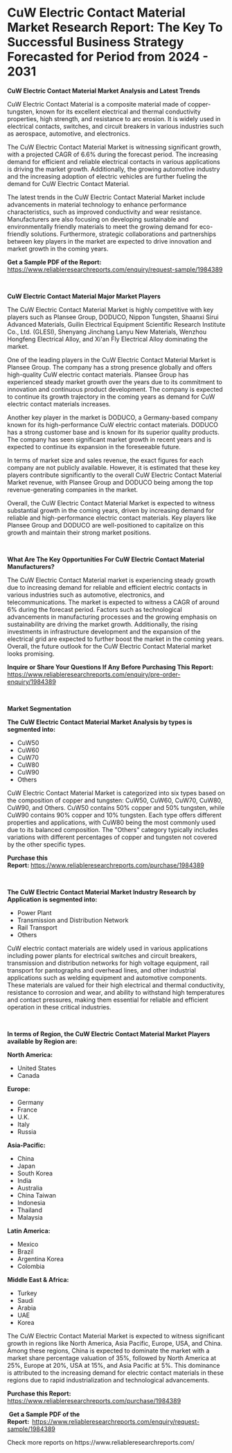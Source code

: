 <p><h1>CuW Electric Contact Material Market Research Report: The Key To Successful Business Strategy Forecasted for Period from 2024 - 2031</h1></p><p><strong>CuW Electric Contact Material Market Analysis and Latest Trends</strong></p>
<p><p>CuW Electric Contact Material is a composite material made of copper-tungsten, known for its excellent electrical and thermal conductivity properties, high strength, and resistance to arc erosion. It is widely used in electrical contacts, switches, and circuit breakers in various industries such as aerospace, automotive, and electronics.</p><p>The CuW Electric Contact Material Market is witnessing significant growth, with a projected CAGR of 6.6% during the forecast period. The increasing demand for efficient and reliable electrical contacts in various applications is driving the market growth. Additionally, the growing automotive industry and the increasing adoption of electric vehicles are further fueling the demand for CuW Electric Contact Material.</p><p>The latest trends in the CuW Electric Contact Material Market include advancements in material technology to enhance performance characteristics, such as improved conductivity and wear resistance. Manufacturers are also focusing on developing sustainable and environmentally friendly materials to meet the growing demand for eco-friendly solutions. Furthermore, strategic collaborations and partnerships between key players in the market are expected to drive innovation and market growth in the coming years.</p></p>
<p><strong>Get a Sample PDF of the Report:&nbsp;</strong> <a href="https://www.reliableresearchreports.com/enquiry/request-sample/1984389">https://www.reliableresearchreports.com/enquiry/request-sample/1984389</a></p>
<p>&nbsp;</p>
<p><strong>CuW Electric Contact Material Major Market Players</strong></p>
<p><p>The CuW Electric Contact Material Market is highly competitive with key players such as Plansee Group, DODUCO, Nippon Tungsten, Shaanxi Sirui Advanced Materials, Guilin Electrical Equipment Scientific Research Institute Co., Ltd. (GLESI), Shenyang Jinchang Lanyu New Materials, Wenzhou Hongfeng Electrical Alloy, and Xi'an Fly Electrical Alloy dominating the market.</p><p>One of the leading players in the CuW Electric Contact Material Market is Plansee Group. The company has a strong presence globally and offers high-quality CuW electric contact materials. Plansee Group has experienced steady market growth over the years due to its commitment to innovation and continuous product development. The company is expected to continue its growth trajectory in the coming years as demand for CuW electric contact materials increases.</p><p>Another key player in the market is DODUCO, a Germany-based company known for its high-performance CuW electric contact materials. DODUCO has a strong customer base and is known for its superior quality products. The company has seen significant market growth in recent years and is expected to continue its expansion in the foreseeable future.</p><p>In terms of market size and sales revenue, the exact figures for each company are not publicly available. However, it is estimated that these key players contribute significantly to the overall CuW Electric Contact Material Market revenue, with Plansee Group and DODUCO being among the top revenue-generating companies in the market.</p><p>Overall, the CuW Electric Contact Material Market is expected to witness substantial growth in the coming years, driven by increasing demand for reliable and high-performance electric contact materials. Key players like Plansee Group and DODUCO are well-positioned to capitalize on this growth and maintain their strong market positions.</p></p>
<p>&nbsp;</p>
<p><strong>What Are The Key Opportunities For CuW Electric Contact Material Manufacturers?</strong></p>
<p><p>The CuW Electric Contact Material market is experiencing steady growth due to increasing demand for reliable and efficient electric contacts in various industries such as automotive, electronics, and telecommunications. The market is expected to witness a CAGR of around 6% during the forecast period. Factors such as technological advancements in manufacturing processes and the growing emphasis on sustainability are driving the market growth. Additionally, the rising investments in infrastructure development and the expansion of the electrical grid are expected to further boost the market in the coming years. Overall, the future outlook for the CuW Electric Contact Material market looks promising.</p></p>
<p><strong>Inquire or Share Your Questions If Any Before Purchasing This Report:</strong> <a href="https://www.reliableresearchreports.com/enquiry/pre-order-enquiry/1984389">https://www.reliableresearchreports.com/enquiry/pre-order-enquiry/1984389</a></p>
<p>&nbsp;</p>
<p><strong>Market Segmentation</strong></p>
<p><strong>The CuW Electric Contact Material Market Analysis by types is segmented into:</strong></p>
<p><ul><li>CuW50</li><li>CuW60</li><li>CuW70</li><li>CuW80</li><li>CuW90</li><li>Others</li></ul></p>
<p><p>CuW Electric Contact Material Market is categorized into six types based on the composition of copper and tungsten: CuW50, CuW60, CuW70, CuW80, CuW90, and Others. CuW50 contains 50% copper and 50% tungsten, while CuW90 contains 90% copper and 10% tungsten. Each type offers different properties and applications, with CuW80 being the most commonly used due to its balanced composition. The "Others" category typically includes variations with different percentages of copper and tungsten not covered by the other specific types.</p></p>
<p><strong>Purchase this Report:&nbsp;</strong><a href="https://www.reliableresearchreports.com/purchase/1984389">https://www.reliableresearchreports.com/purchase/1984389</a></p>
<p>&nbsp;</p>
<p><strong>The CuW Electric Contact Material Market Industry Research by Application is segmented into:</strong></p>
<p><ul><li>Power Plant</li><li>Transmission and Distribution Network</li><li>Rail Transport</li><li>Others</li></ul></p>
<p><p>CuW electric contact materials are widely used in various applications including power plants for electrical switches and circuit breakers, transmission and distribution networks for high voltage equipment, rail transport for pantographs and overhead lines, and other industrial applications such as welding equipment and automotive components. These materials are valued for their high electrical and thermal conductivity, resistance to corrosion and wear, and ability to withstand high temperatures and contact pressures, making them essential for reliable and efficient operation in these critical industries.</p></p>
<p>&nbsp;</p>
<p><strong>In terms of Region, the CuW Electric Contact Material Market Players available by Region are:</strong></p>
<p>
    <p> <strong> North America: </strong>
        <ul>
            <li>United States</li>
            <li>Canada</li>
        </ul>
        </p> 
    <p> <strong> Europe: </strong>
        <ul>
            <li>Germany</li>
            <li>France</li>
            <li>U.K.</li>
            <li>Italy</li>
            <li>Russia</li>
        </ul>
        </p> 
    <p> <strong> Asia-Pacific: </strong>
        <ul>
            <li>China</li>
            <li>Japan</li>
            <li>South Korea</li>
            <li>India</li>
            <li>Australia</li>
            <li>China Taiwan</li>
            <li>Indonesia</li>
            <li>Thailand</li>
            <li>Malaysia</li>
        </ul>
        </p> 
    <p> <strong> Latin America: </strong>
        <ul>
            <li>Mexico</li>
            <li>Brazil</li>
            <li>Argentina Korea</li>
            <li>Colombia</li>
        </ul>
        </p> 
    <p> <strong> Middle East & Africa: </strong>
        <ul>
            <li>Turkey</li>
            <li>Saudi</li>
            <li>Arabia</li>
            <li>UAE</li>
            <li>Korea</li>
        </ul>
    </p>
    </p>
<p><p>The CuW Electric Contact Material Market is expected to witness significant growth in regions like North America, Asia Pacific, Europe, USA, and China. Among these regions, China is expected to dominate the market with a market share percentage valuation of 35%, followed by North America at 25%, Europe at 20%, USA at 15%, and Asia Pacific at 5%. This dominance is attributed to the increasing demand for electric contact materials in these regions due to rapid industrialization and technological advancements.</p></p>
<p><strong>Purchase this Report: </strong><a href="https://www.reliableresearchreports.com/purchase/1984389">https://www.reliableresearchreports.com/purchase/1984389</a></p>
<p>&nbsp;<strong>Get a Sample PDF of the Report:&nbsp;&nbsp;</strong><a href="https://www.reliableresearchreports.com/enquiry/request-sample/1984389">https://www.reliableresearchreports.com/enquiry/request-sample/1984389</a></p>
<p><strong></strong></p>
<p>Check more reports on https://www.reliableresearchreports.com/</p>